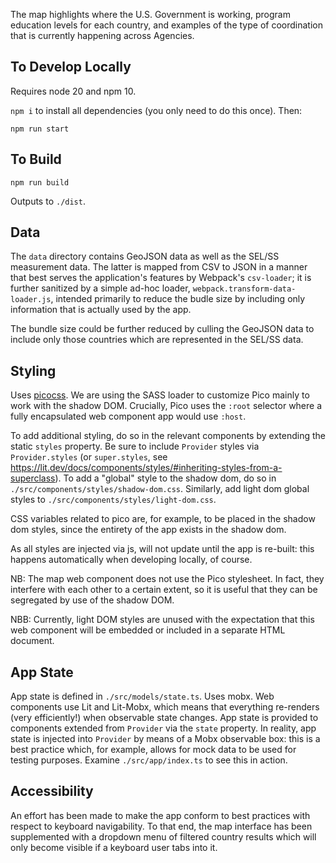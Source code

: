 The map highlights where the U.S. Government is working, program education levels for each country, and examples of the type of coordination that is currently happening across Agencies.

## To Develop Locally

Requires node 20 and npm 10.

`npm i` to install all dependencies (you only need to do this once). Then:

`npm run start`

## To Build

`npm run build`

Outputs to `./dist`.

## Data

The `data` directory contains GeoJSON data as well as the SEL/SS measurement data. The latter is mapped from CSV to JSON in a manner that best serves the application's features by Webpack's `csv-loader`; it is further sanitized by a simple ad-hoc loader, `webpack.transform-data-loader.js`, intended primarily to reduce the budle size by including only information that is actually used by the app.

The bundle size could be further reduced by culling the GeoJSON data to include only those countries which are represented in the SEL/SS data.

## Styling

Uses [picocss](https://picocss.com/). We are using the SASS loader to customize Pico mainly to work with the shadow DOM. Crucially, Pico uses the `:root` selector where a fully encapsulated web component app would use `:host`.

To add additional styling, do so in the relevant components by extending the static `styles` property. Be sure to include `Provider` styles via `Provider.styles` (or `super.styles`, see https://lit.dev/docs/components/styles/#inheriting-styles-from-a-superclass). To add a "global" style to the shadow dom, do so in `./src/components/styles/shadow-dom.css`. Similarly, add light dom global styles to `./src/components/styles/light-dom.css`.

CSS variables related to pico are, for example, to be placed in the shadow dom styles, since the entirety of the app exists in the shadow dom.

As all styles are injected via js, will not update until the app is re-built: this happens automatically when developing locally, of course.

NB: The map web component does not use the Pico stylesheet. In fact, they interfere with each other to a certain extent, so it is useful that they can be segregated by use of the shadow DOM.

NBB: Currently, light DOM styles are unused with the expectation that this web component will be embedded or included in a separate HTML document.

## App State

App state is defined in `./src/models/state.ts`. Uses mobx. Web components use Lit and Lit-Mobx, which means that everything re-renders (very efficiently!) when observable state changes. App state is provided to components extended from `Provider` via the `state` property. In reality, app state is injected into `Provider` by means of a Mobx observable box: this is a best practice which, for example, allows for mock data to be used for testing purposes. Examine `./src/app/index.ts` to see this in action.

## Accessibility

An effort has been made to make the app conform to best practices with respect to keyboard navigability. To that end, the map interface has been supplemented with a dropdown menu of filtered country results which will only become visible if a keyboard user tabs into it.
